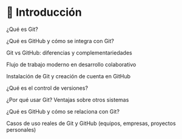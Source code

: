 # 📌 Introducción
¿Qué es Git?

¿Qué es GitHub y cómo se integra con Git?

Git vs GitHub: diferencias y complementariedades

Flujo de trabajo moderno en desarrollo colaborativo

Instalación de Git y creación de cuenta en GitHub

¿Qué es el control de versiones?

¿Por qué usar Git? Ventajas sobre otros sistemas

¿Qué es GitHub y cómo se relaciona con Git?

Casos de uso reales de Git y GitHub (equipos, empresas, proyectos personales)
